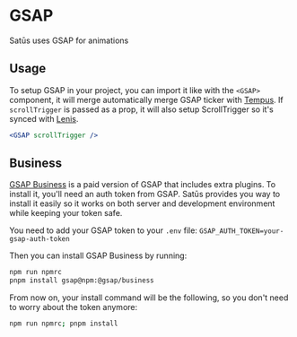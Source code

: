 # GSAP

Satūs uses GSAP for animations

## Usage

To setup GSAP in your project, you can import it like with the `<GSAP>` component, it will merge automatically merge GSAP ticker with [Tempus](https://www.npmjs.com/package/@darkroom.engineering/tempus). If `scrollTrigger` is passed as a prop, it will also setup ScrollTrigger so it's synced with [Lenis](https://www.npmjs.com/package/@darkroom.engineering/lenis).

```jsx
<GSAP scrollTrigger />
```

## Business

[GSAP Business](https://gsap.com/pricing/) is a paid version of GSAP that includes extra plugins. To install it, you'll need an auth token from GSAP. Satūs provides you way to install it easily so it works on both server and development environment while keeping your token safe.

You need to add your GSAP token to your `.env` file:
`GSAP_AUTH_TOKEN=your-gsap-auth-token`

Then you can install GSAP Business by running:

```bash
npm run npmrc
pnpm install gsap@npm:@gsap/business
```

From now on, your install command will be the following, so you don't need to worry about the token anymore:

```bash
npm run npmrc; pnpm install
```
